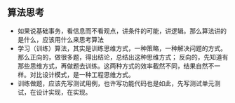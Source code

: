 ## 算法思考

- 如果说基础事务，看信息而不看观点，讲条件的可能，讲逻辑。那么算法讲的是什么，应该用什么来思考算法
- 学习（训练）算法，其实是训练思维方式，一种策略，一种解决问题的方式。
那么正向的，做很多题，得出结论，总结出这种思维方式；
反向的，先知道有那些思维方式，再做题去训练。这两种方式的效率截然不同，结果自然不一样。对比设计模式，是一种工程思维方式。
- 训练做题，应该先写测试用例，也许写功能代码也是如此，先写测试单元测试，在设计实现，在实现。